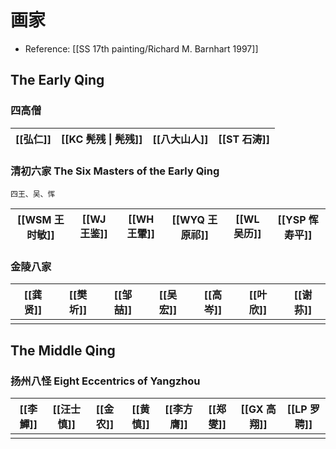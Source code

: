 # 画家
- Reference: [[SS 17th painting/Richard M. Barnhart 1997]]
## The Early Qing
### 四高僧
 | [[弘仁]] | [[KC 髡残 \| 髡残]] | [[八大山人]] | [[ST 石涛]] |
 | -------- | -------- | ------------ | -------- |
### 清初六家  The Six Masters of the Early Qing
	四王、吴、恽
| [[WSM 王时敏]] | [[WJ 王鉴]] | [[WH 王翬]] | [[WYQ 王原祁]] | [[WL 吴历]] | [[YSP 恽寿平]] |
| ---------- | -------- | -------- | ---------- | -------- | ---------- |
### 金陵八家
| [[龚贤]] | [[樊圻]] | [[邹喆]] | [[吴宏]] | [[高岑]] | [[叶欣]] | [[谢荪]] |
| -------- | -------- | -------- | -------- | -------- | -------- | -------- |
|          |          |          |          |          |          |          |
## The Middle Qing
### 扬州八怪 Eight Eccentrics of Yangzhou
| [[李鱓]] | [[汪士慎]] | [[金农]] | [[黄慎]] | [[李方膺]] | [[郑燮]] | [[GX 高翔]] | [[LP 罗聘]] |
| -------- | ---------- | -------- | -------- | ---------- | -------- | -------- | -------- |
|          |            |          |          |            |          |          |          |